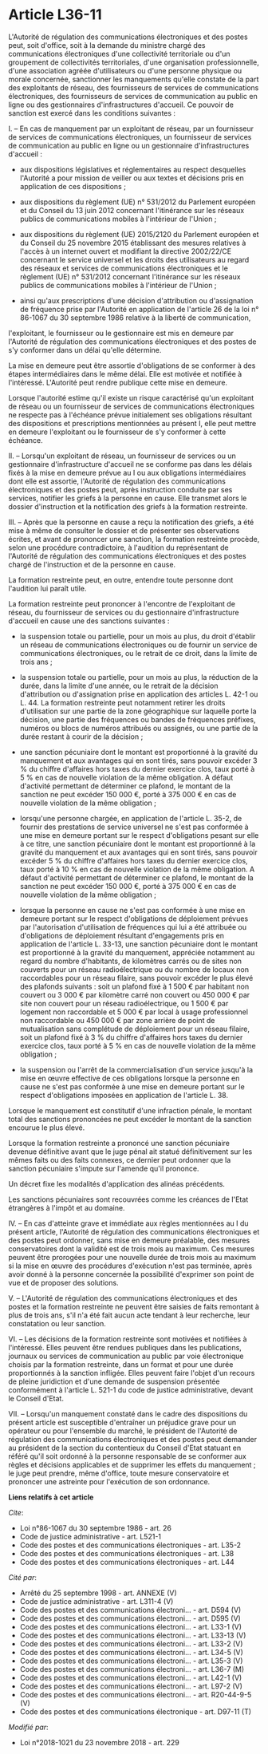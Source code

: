 # Article L36-11

L'Autorité de régulation des communications électroniques et des postes peut, soit d'office, soit à la demande du ministre
chargé des communications électroniques d'une collectivité territoriale ou d'un groupement de collectivités territoriales,
d'une organisation professionnelle, d'une association agréée d'utilisateurs ou d'une personne physique ou morale concernée,
sanctionner les manquements qu'elle constate de la part des exploitants de réseau, des fournisseurs de services de
communications électroniques, des fournisseurs de services de communication au public en ligne ou des gestionnaires
d'infrastructures d'accueil. Ce pouvoir de sanction est exercé dans les conditions suivantes :

I. – En cas de manquement par un exploitant de réseau, par un fournisseur de services de communications électroniques, un
fournisseur de services de communication au public en ligne ou un gestionnaire d'infrastructures d'accueil :

- aux dispositions législatives et réglementaires au respect desquelles l'Autorité a pour mission de veiller ou aux textes et
décisions pris en application de ces dispositions ;

- aux dispositions du règlement (UE) n° 531/2012 du Parlement européen et du Conseil du 13 juin 2012 concernant l'itinérance
sur les réseaux publics de communications mobiles à l'intérieur de l'Union ;

- aux dispositions du règlement (UE) 2015/2120 du Parlement européen et du Conseil du 25 novembre 2015 établissant des
mesures relatives à l'accès à un internet ouvert et modifiant la directive 2002/22/CE concernant le service universel et les
droits des utilisateurs au regard des réseaux et services de communications électroniques et le règlement (UE) n° 531/2012
concernant l'itinérance sur les réseaux publics de communications mobiles à l'intérieur de l'Union ;

- ainsi qu'aux prescriptions d'une décision d'attribution ou d'assignation de fréquence prise par l'Autorité en application
de l'article 26 de la loi n° 86-1067 du 30 septembre 1986 relative à la liberté de communication,

l'exploitant, le fournisseur ou le gestionnaire est mis en demeure par l'Autorité de régulation des communications
électroniques et des postes de s'y conformer dans un délai qu'elle détermine.

La mise en demeure peut être assortie d'obligations de se conformer à des étapes intermédiaires dans le même délai. Elle est
motivée et notifiée à l'intéressé. L'Autorité peut rendre publique cette mise en demeure.

Lorsque l'autorité estime qu'il existe un risque caractérisé qu'un exploitant de réseau ou un fournisseur de services de
communications électroniques ne respecte pas à l'échéance prévue initialement ses obligations résultant des dispositions et
prescriptions mentionnées au présent I, elle peut mettre en demeure l'exploitant ou le fournisseur de s'y conformer à cette
échéance.

II. – Lorsqu'un exploitant de réseau, un fournisseur de services ou un gestionnaire d'infrastructure d'accueil ne se conforme
pas dans les délais fixés à la mise en demeure prévue au I ou aux obligations intermédiaires dont elle est assortie,
l'Autorité de régulation des communications électroniques et des postes peut, après instruction conduite par ses services,
notifier les griefs à la personne en cause. Elle transmet alors le dossier d'instruction et la notification des griefs à la
formation restreinte.

III. – Après que la personne en cause a reçu la notification des griefs, a été mise à même de consulter le dossier et de
présenter ses observations écrites, et avant de prononcer une sanction, la formation restreinte procède, selon une procédure
contradictoire, à l'audition du représentant de l'Autorité de régulation des communications électroniques et des postes
chargé de l'instruction et de la personne en cause.

La formation restreinte peut, en outre, entendre toute personne dont l'audition lui paraît utile.

La formation restreinte peut prononcer à l'encontre de l'exploitant de réseau, du fournisseur de services ou du gestionnaire
d'infrastructure d'accueil en cause une des sanctions suivantes :

- la suspension totale ou partielle, pour un mois au plus, du droit d'établir un réseau de communications électroniques ou de
fournir un service de communications électroniques, ou le retrait de ce droit, dans la limite de trois ans ;

- la suspension totale ou partielle, pour un mois au plus, la réduction de la durée, dans la limite d'une année, ou le
retrait de la décision d'attribution ou d'assignation prise en application des articles L. 42-1 ou L. 44. La formation
restreinte peut notamment retirer les droits d'utilisation sur une partie de la zone géographique sur laquelle porte la
décision, une partie des fréquences ou bandes de fréquences préfixes, numéros ou blocs de numéros attribués ou assignés, ou
une partie de la durée restant à courir de la décision ;

- une sanction pécuniaire dont le montant est proportionné à la gravité du manquement et aux avantages qui en sont tirés,
sans pouvoir excéder 3 % du chiffre d'affaires hors taxes du dernier exercice clos, taux porté à 5 % en cas de nouvelle
violation de la même obligation. A défaut d'activité permettant de déterminer ce plafond, le montant de la sanction ne peut
excéder 150 000 €, porté à 375 000 € en cas de nouvelle violation de la même obligation ;

- lorsqu'une personne chargée, en application de l'article L. 35-2, de fournir des prestations de service universel ne s'est
pas conformée à une mise en demeure portant sur le respect d'obligations pesant sur elle à ce titre, une sanction pécuniaire
dont le montant est proportionné à la gravité du manquement et aux avantages qui en sont tirés, sans pouvoir excéder 5 % du
chiffre d'affaires hors taxes du dernier exercice clos, taux porté à 10 % en cas de nouvelle violation de la même obligation.
A défaut d'activité permettant de déterminer ce plafond, le montant de la sanction ne peut excéder 150 000 €, porté à 375 000
€ en cas de nouvelle violation de la même obligation ;

- lorsque la personne en cause ne s'est pas conformée à une mise en demeure portant sur le respect d'obligations de
déploiement prévues par l'autorisation d'utilisation de fréquences qui lui a été attribuée ou d'obligations de déploiement
résultant d'engagements pris en application de l'article L. 33-13, une sanction pécuniaire dont le montant est proportionné à
la gravité du manquement, appréciée notamment au regard du nombre d'habitants, de kilomètres carrés ou de sites non couverts
pour un réseau radioélectrique ou du nombre de locaux non raccordables pour un réseau filaire, sans pouvoir excéder le plus
élevé des plafonds suivants : soit un plafond fixé à 1 500 € par habitant non couvert ou 3 000 € par kilomètre carré non
couvert ou 450 000 € par site non couvert pour un réseau radioélectrique, ou 1 500 € par logement non raccordable et 5 000 €
par local à usage professionnel non raccordable ou 450 000 € par zone arrière de point de mutualisation sans complétude de
déploiement pour un réseau filaire, soit un plafond fixé à 3 % du chiffre d'affaires hors taxes du dernier exercice clos,
taux porté à 5 % en cas de nouvelle violation de la même obligation ;

- la suspension ou l'arrêt de la commercialisation d'un service jusqu'à la mise en œuvre effective de ces obligations lorsque
la personne en cause ne s'est pas conformée à une mise en demeure portant sur le respect d'obligations imposées en
application de l'article L. 38.

Lorsque le manquement est constitutif d'une infraction pénale, le montant total des sanctions prononcées ne peut excéder le
montant de la sanction encourue le plus élevé.

Lorsque la formation restreinte a prononcé une sanction pécuniaire devenue définitive avant que le juge pénal ait statué
définitivement sur les mêmes faits ou des faits connexes, ce dernier peut ordonner que la sanction pécuniaire s'impute sur
l'amende qu'il prononce.

Un décret fixe les modalités d'application des alinéas précédents.

Les sanctions pécuniaires sont recouvrées comme les créances de l'Etat étrangères à l'impôt et au domaine.

IV. – En cas d'atteinte grave et immédiate aux règles mentionnées au I du présent article, l'Autorité de régulation des
communications électroniques et des postes peut ordonner, sans mise en demeure préalable, des mesures conservatoires dont la
validité est de trois mois au maximum. Ces mesures peuvent être prorogées pour une nouvelle durée de trois mois au maximum si
la mise en œuvre des procédures d'exécution n'est pas terminée, après avoir donné à la personne concernée la possibilité
d'exprimer son point de vue et de proposer des solutions.

V. – L'Autorité de régulation des communications électroniques et des postes et la formation restreinte ne peuvent être
saisies de faits remontant à plus de trois ans, s'il n'a été fait aucun acte tendant à leur recherche, leur constatation ou
leur sanction.

VI. – Les décisions de la formation restreinte sont motivées et notifiées à l'intéressé. Elles peuvent être rendues publiques
dans les publications, journaux ou services de communication au public par voie électronique choisis par la formation
restreinte, dans un format et pour une durée proportionnés à la sanction infligée. Elles peuvent faire l'objet d'un recours
de pleine juridiction et d'une demande de suspension présentée conformément à l'article L. 521-1 du code de justice
administrative, devant le Conseil d'Etat.

VII. – Lorsqu'un manquement constaté dans le cadre des dispositions du présent article est susceptible d'entraîner un
préjudice grave pour un opérateur ou pour l'ensemble du marché, le président de l'Autorité de régulation des communications
électroniques et des postes peut demander au président de la section du contentieux du Conseil d'Etat statuant en référé
qu'il soit ordonné à la personne responsable de se conformer aux règles et décisions applicables et de supprimer les effets
du manquement ; le juge peut prendre, même d'office, toute mesure conservatoire et prononcer une astreinte pour l'exécution
de son ordonnance.

**Liens relatifs à cet article**

_Cite_:

  - Loi n°86-1067 du 30 septembre 1986 - art. 26
  - Code de justice administrative - art. L521-1
  - Code des postes et des communications électroniques - art. L35-2
  - Code des postes et des communications électroniques - art. L38
  - Code des postes et des communications électroniques - art. L44

_Cité par_:

  - Arrêté du 25 septembre 1998 - art. ANNEXE (V)
  - Code de justice administrative - art. L311-4 (V)
  - Code des postes et des communications électroni... - art. D594 (V)
  - Code des postes et des communications électroni... - art. D595 (V)
  - Code des postes et des communications électroni... - art. L33-1 (V)
  - Code des postes et des communications électroni... - art. L33-13 (V)
  - Code des postes et des communications électroni... - art. L33-2 (V)
  - Code des postes et des communications électroni... - art. L34-5 (V)
  - Code des postes et des communications électroni... - art. L35-3 (V)
  - Code des postes et des communications électroni... - art. L36-7 (M)
  - Code des postes et des communications électroni... - art. L42-1 (V)
  - Code des postes et des communications électroni... - art. L97-2 (V)
  - Code des postes et des communications électroni... - art. R20-44-9-5 (V)
  - Code des postes et des communications électronique - art. D97-11 (T)

_Modifié par_:

  - Loi n°2018-1021 du 23 novembre 2018 - art. 229
